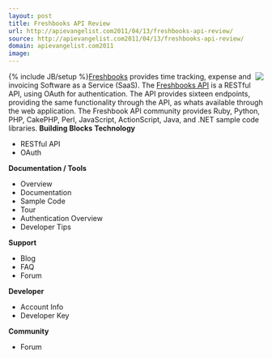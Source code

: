 ```yaml
---
layout: post
title: Freshbooks API Review
url: http://apievangelist.com2011/04/13/freshbooks-api-review/
source: http://apievangelist.com2011/04/13/freshbooks-api-review/
domain: apievangelist.com2011
image: 
---
```

{% include JB/setup %}<a title="Freshbooks" href="http://www.freshbooks.com/"><img src="http://kinlane-productions.s3.amazonaws.com/freshbooks-invoice-logo.gif"  align="right" /></a><a title="Freshbooks" href="http://www.freshbooks.com/">Freshbooks</a> provides time tracking, expense and invoicing Software as a Service (SaaS).
The <a title="Freshbooks API" href="http://developers.freshbooks.com/">Freshbooks API</a> is a RESTful API, using OAuth for authentication. The API provides sixteen endpoints, providing the same functionality through the API, as whats available through the web application.
The Freshbook API community provides Ruby, Python, PHP, CakePHP, Perl, JavaScript, ActionScript, Java, and .NET sample code libraries.
<strong>Building Blocks</strong>
<strong>Technology</strong>
<ul>
     <li>RESTful API
     </li>
     <li>OAuth
     </li>
</ul><strong>Documentation / Tools</strong>
<ul>
     <li>Overview
     </li>
     <li>Documentation
     </li>
     <li>Sample Code
     </li>
     <li>Tour
     </li>
     <li>Authentication Overview
     </li>
     <li>Developer Tips
     </li>
</ul><strong>Support</strong>
<ul>
     <li>Blog
     </li>
     <li>FAQ
     </li>
     <li>Forum
     </li>
</ul><strong>Developer</strong>
<ul>
     <li>Account Info
     </li>
     <li>Developer Key
     </li>
</ul><strong>Community</strong>
<ul>
     <li>Forum
     </li>
</ul>
